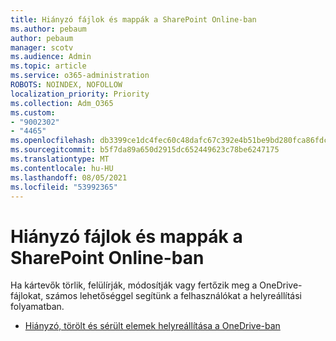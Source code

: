 ```yaml
---
title: Hiányzó fájlok és mappák a SharePoint Online-ban
ms.author: pebaum
author: pebaum
manager: scotv
ms.audience: Admin
ms.topic: article
ms.service: o365-administration
ROBOTS: NOINDEX, NOFOLLOW
localization_priority: Priority
ms.collection: Adm_O365
ms.custom:
- "9002302"
- "4465"
ms.openlocfilehash: db3399ce1dc4fec60c48dafc67c392e4b51be9bd280fca86fdc3ef3b56ed1c6e
ms.sourcegitcommit: b5f7da89a650d2915dc652449623c78be6247175
ms.translationtype: MT
ms.contentlocale: hu-HU
ms.lasthandoff: 08/05/2021
ms.locfileid: "53992365"
---
```

# <a name="missing-filesfolders-in-sharepoint-online"></a>Hiányzó fájlok és mappák a SharePoint Online-ban

Ha kártevők törlik, felülírják, módosítják vagy fertőzik meg a OneDrive-fájlokat, számos lehetőséggel segítünk a felhasználókat a helyreállítási folyamatban.

- [Hiányzó, törölt és sérült elemek helyreállítása a OneDrive-ban](https://go.microsoft.com/fwlink/?linkid=2125166)
